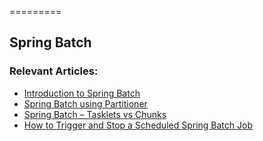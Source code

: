 =========

## Spring Batch


### Relevant Articles: 
- [Introduction to Spring Batch](http://www.baeldung.com/introduction-to-spring-batch)
- [Spring Batch using Partitioner](http://www.baeldung.com/spring-batch-partitioner)
- [Spring Batch – Tasklets vs Chunks](http://www.baeldung.com/spring-batch-tasklet-chunk)
- [How to Trigger and Stop a Scheduled Spring Batch Job](http://www.baeldung.com/spring-batch-start-stop-job)
